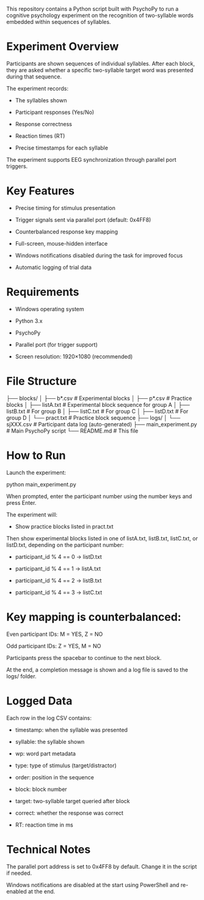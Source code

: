 This repository contains a Python script built with PsychoPy to run a cognitive psychology experiment on the recognition of two-syllable words embedded within sequences of syllables.

# Experiment Overview
Participants are shown sequences of individual syllables. After each block, they are asked whether a specific two-syllable target word was presented during that sequence.

The experiment records:

- The syllables shown

- Participant responses (Yes/No)

- Response correctness

- Reaction times (RT)

- Precise timestamps for each syllable

The experiment supports EEG synchronization through parallel port triggers.

# Key Features
- Precise timing for stimulus presentation

- Trigger signals sent via parallel port (default: 0x4FF8)

- Counterbalanced response key mapping

- Full-screen, mouse-hidden interface

- Windows notifications disabled during the task for improved focus

- Automatic logging of trial data

# Requirements
- Windows operating system

- Python 3.x

- PsychoPy

- Parallel port (for trigger support)

- Screen resolution: 1920×1080 (recommended)

# File Structure
├── blocks/
│   ├── b*.csv           # Experimental blocks
│   ├── p*.csv           # Practice blocks
│   ├── listA.txt        # Experimental block sequence for group A
│   ├── listB.txt        # For group B
│   ├── listC.txt        # For group C
│   ├── listD.txt        # For group D
│   └── pract.txt        # Practice block sequence
├── logs/
│   └── sjXXX.csv        # Participant data log (auto-generated)
├── main_experiment.py   # Main PsychoPy script
└── README.md            # This file

# How to Run

Launch the experiment:

python main_experiment.py

When prompted, enter the participant number using the number keys and press Enter.

The experiment will:

- Show practice blocks listed in pract.txt

Then show experimental blocks listed in one of listA.txt, listB.txt, listC.txt, or listD.txt, depending on the participant number:

- participant_id % 4 == 0 → listD.txt

- participant_id % 4 == 1 → listA.txt

- participant_id % 4 == 2 → listB.txt

- participant_id % 4 == 3 → listC.txt

# Key mapping is counterbalanced:

Even participant IDs: M = YES, Z = NO

Odd participant IDs: Z = YES, M = NO

Participants press the spacebar to continue to the next block.

At the end, a completion message is shown and a log file is saved to the logs/ folder.

# Logged Data
Each row in the log CSV contains:

- timestamp: when the syllable was presented

- syllable: the syllable shown

- wp: word part metadata

- type: type of stimulus (target/distractor)

- order: position in the sequence

- block: block number

- target: two-syllable target queried after block

- correct: whether the response was correct

- RT: reaction time in ms

# Technical Notes
The parallel port address is set to 0x4FF8 by default. Change it in the script if needed.

Windows notifications are disabled at the start using PowerShell and re-enabled at the end.
